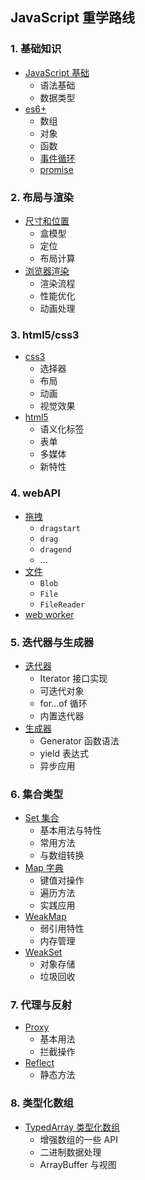 ## JavaScript 重学路线

<div class="learning-path">

### 1. 基础知识

- [JavaScript 基础](01-js基础)
  - 语法基础
  - 数据类型
  <!-- - 运算符
  - 控制流程 -->
- [es6+](02-es6+)
  - 数组
  - 对象
  - 函数
  - [事件循环](03-事件循环)
  - [promise](04-promise)


### 2. 布局与渲染

- [尺寸和位置](06-尺寸和位置)
  - 盒模型
  - 定位
  - 布局计算
- [浏览器渲染](07-浏览器渲染.md)
  - 渲染流程
  - 性能优化
  - 动画处理

### 3. html5/css3

- [css3](08-css3)
  - 选择器
  - 布局
  - 动画
  - 视觉效果
- [html5](09-html5)
  - 语义化标签
  - 表单
  - 多媒体
  - 新特性

### 4. webAPI
- [拖拽](webAPI/01-拖拽)
  - `dragstart`
  - `drag`
  - `dragend`
  - ... 
- [文件](webAPI/02-文件API)
  - `Blob`
  - `File`
  - `FileReader`
- [web worker](webAPI/05-worker)
### 5. 迭代器与生成器

- [迭代器](10-迭代器)
  - Iterator 接口实现
  - 可迭代对象
  - for...of 循环
  - 内置迭代器
- [生成器](11-生成器)
  - Generator 函数语法
  - yield 表达式
  - 异步应用

### 6. 集合类型

- [Set 集合](type-set/set)
  - 基本用法与特性
  - 常用方法
  - 与数组转换
- [Map 字典](type-set/map)
  - 键值对操作
  - 遍历方法
  - 实践应用
- [WeakMap](type-set/weak)
  - 弱引用特性
  - 内存管理
- [WeakSet](type-set/weak)
  - 对象存储
  - 垃圾回收

### 7. 代理与反射

- [Proxy](12-proxy)
  - 基本用法
  - 拦截操作
- [Reflect](13-reflect)
  - 静态方法

### 8. 类型化数组

- [TypedArray 类型化数组](14-typedArray)
  - 增强数组的一些 API
  - 二进制数据处理
  - ArrayBuffer 与视图
      <!-- - WebGL 与音视频应用 AI 生成的 暂未接触 -->
</div>
